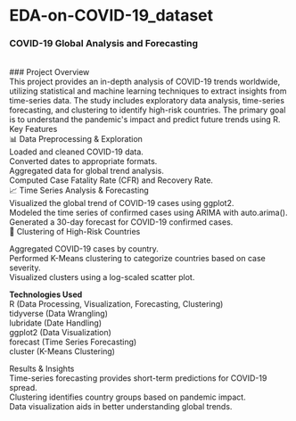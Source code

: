 # EDA-on-COVID-19_dataset
### COVID-19 Global Analysis and Forecasting
<br>
### Project Overview
<br>
This project provides an in-depth analysis of COVID-19 trends worldwide, utilizing statistical and machine learning techniques to extract insights from time-series data. The study includes exploratory data analysis, time-series forecasting, and clustering to identify high-risk countries. The primary goal is to understand the pandemic's impact and predict future trends using R.
<br>
Key Features
<br>
📊 Data Preprocessing & Exploration
<br>
Loaded and cleaned COVID-19 data.<br>
Converted dates to appropriate formats.<br>
Aggregated data for global trend analysis.<br>
Computed Case Fatality Rate (CFR) and Recovery Rate.
<br>
📈 Time Series Analysis & Forecasting
<br>
Visualized the global trend of COVID-19 cases using ggplot2.<br>
Modeled the time series of confirmed cases using ARIMA with auto.arima().<br>
Generated a 30-day forecast for COVID-19 confirmed cases.
<br>
🔬 Clustering of High-Risk Countries
<br>

Aggregated COVID-19 cases by country.<br>
Performed K-Means clustering to categorize countries based on case severity.<br>
Visualized clusters using a log-scaled scatter plot.
<br>

<B>Technologies Used</B>
<br>
R (Data Processing, Visualization, Forecasting, Clustering)<br>
tidyverse (Data Wrangling)<br>
lubridate (Date Handling)<br>
ggplot2 (Data Visualization)<br>
forecast (Time Series Forecasting)<br>
cluster (K-Means Clustering)<br>

Results & Insights
<br>
Time-series forecasting provides short-term predictions for COVID-19 spread.<br>
Clustering identifies country groups based on pandemic impact.<br>
Data visualization aids in better understanding global trends.<br>
